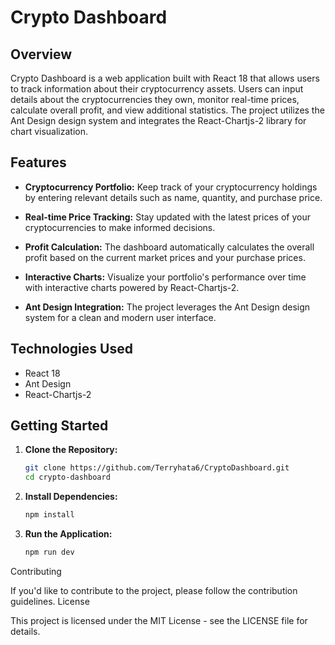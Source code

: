 # Crypto Dashboard

## Overview

Crypto Dashboard is a web application built with React 18 that allows users to track information about their cryptocurrency assets. Users can input details about the cryptocurrencies they own, monitor real-time prices, calculate overall profit, and view additional statistics. The project utilizes the Ant Design design system and integrates the React-Chartjs-2 library for chart visualization.

## Features

- **Cryptocurrency Portfolio:** Keep track of your cryptocurrency holdings by entering relevant details such as name, quantity, and purchase price.

- **Real-time Price Tracking:** Stay updated with the latest prices of your cryptocurrencies to make informed decisions.

- **Profit Calculation:** The dashboard automatically calculates the overall profit based on the current market prices and your purchase prices.

- **Interactive Charts:** Visualize your portfolio's performance over time with interactive charts powered by React-Chartjs-2.

- **Ant Design Integration:** The project leverages the Ant Design design system for a clean and modern user interface.

## Technologies Used

- React 18
- Ant Design
- React-Chartjs-2

## Getting Started

1. **Clone the Repository:**
   ```bash
   git clone https://github.com/Terryhata6/CryptoDashboard.git
   cd crypto-dashboard

2. **Install Dependencies:**
   ```bash
   npm install

3. **Run the Application:**
    ```bash
    npm run dev

Contributing

If you'd like to contribute to the project, please follow the contribution guidelines.
License

This project is licensed under the MIT License - see the LICENSE file for details.
